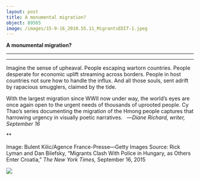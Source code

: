 ```yaml
---
layout: post
title: A monumental migration?
object: 89565
image: /images/15-9-16_2010.55.11_MigrantsEDIT-1.jpeg
---
```

**A monumental migration?**

****

****

Imagine the sense of upheaval. People escaping wartorn countries. People desperate for economic uplift streaming across borders. People in host countries not sure how to handle the influx. And all those souls, sent adrift by rapacious smugglers, claimed by the tide.

With the largest migration since WWII now under way, the world’s eyes are once again open to the urgent needs of thousands of uprooted people. Cy Thao’s series documenting the migration of the Hmong people captures that harrowing urgency in visually poetic narratives.   —*Diane Richard, writer, September 16*

**

Image: Bulent Kilic/Agence France-Presse—Getty Images
 Source: Rick Lyman and Dan Bilefsky, “Migrants Clash With Police in Hungary, as Others Enter Croatia,” *The New York Times,* September 16, 2015 

![]({{siteurl.base}}/images/15-9-16_2010.55.11_MigrantsEDIT-1.jpeg)
